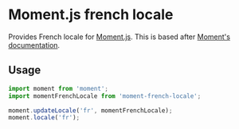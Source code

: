 # Moment.js french locale

Provides French locale for [Moment.js](https://momentjs.com/). This is based after [Moment's documentation](https://momentjscom.readthedocs.io/en/latest/moment/06-i18n/01-changing-locale/#/customization/).

## Usage

```js
import moment from 'moment';
import momentFrenchLocale from 'moment-french-locale';

moment.updateLocale('fr', momentFrenchLocale);
moment.locale('fr');
```